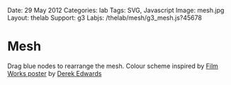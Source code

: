 Date: 29 May 2012
Categories: lab
Tags: SVG, Javascript
Image: mesh.jpg
Layout: thelab
Support: g3
Labjs: /thelab/mesh/g3_mesh.js?45678

# Mesh

<div id="lab">
</div>

<p class="hint">Drag blue nodes to rearrange the mesh. Colour scheme inspired by <a href="http://www.behance.net/gallery/FilmWorks/4025305">Film Works poster</a> by <a href="http://www.patwa.co.uk">Derek Edwards</a></p>